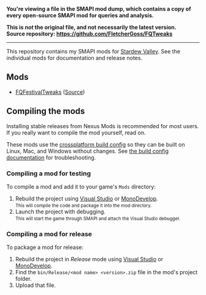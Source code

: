**You're viewing a file in the SMAPI mod dump, which contains a copy of every open-source SMAPI mod
for queries and analysis.**

**This is _not_ the original file, and not necessarily the latest version.**  
**Source repository: https://github.com/FletcherGoss/FQTweaks**

----

This repository contains my SMAPI mods for [Stardew Valley](https://www.stardewvalley.net/). See the individual mods for documentation and release notes.

## Mods
- [FQFestivalTweaks](http://www.nexusmods.com/stardewvalley/mods/9062) ([Source](https://github.com/FletcherGoss/FQTweaks/tree/main/FQFestivalTweaks))

## Compiling the mods
Installing stable releases from Nexus Mods is recommended for most users. If you really want to compile the mod yourself, read on.

These mods use the [crossplatform build config](https://www.nuget.org/packages/Pathoschild.Stardew.ModBuildConfig) so they can be built on Linux, Mac, and Windows without changes. See [the build config documentation](https://www.nuget.org/packages/Pathoschild.Stardew.ModBuildConfig) for troubleshooting.

### Compiling a mod for testing
To compile a mod and add it to your game's `Mods` directory:

1. Rebuild the project using [Visual Studio](https://www.visualstudio.com/vs/community/) or [MonoDevelop](http://www.monodevelop.com/).  
	<small>This will compile the code and package it into the mod directory.</small>
2. Launch the project with debugging.  
	<small>This will start the game through SMAPI and attach the Visual Studio debugger.</small>

### Compiling a mod for release
To package a mod for release:

1. Rebuild the project in _Release_ mode using [Visual Studio](https://www.visualstudio.com/vs/community/) or [MonoDevelop](http://www.monodevelop.com/).
2. Find the `bin/Release/<mod name> <version>.zip` file in the mod's project folder.
3. Upload that file.
